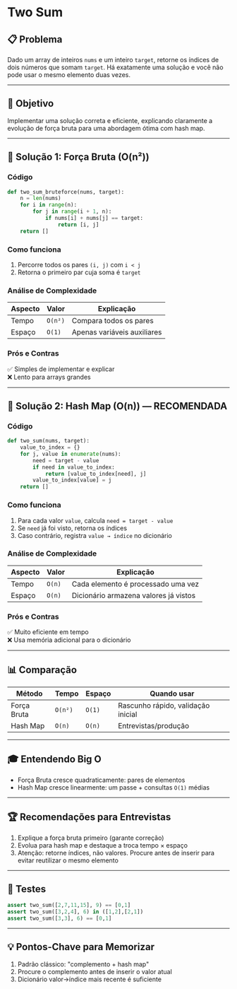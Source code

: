# Two Sum

## 📋 Problema

Dado um array de inteiros `nums` e um inteiro `target`, retorne os índices de dois números que somam `target`. Há exatamente uma solução e você não pode usar o mesmo elemento duas vezes.

---

## 🎯 Objetivo

Implementar uma solução correta e eficiente, explicando claramente a evolução de força bruta para uma abordagem ótima com hash map.

---

## 💪 Solução 1: Força Bruta (O(n²))

### Código

```python
def two_sum_bruteforce(nums, target):
    n = len(nums)
    for i in range(n):
        for j in range(i + 1, n):
            if nums[i] + nums[j] == target:
                return [i, j]
    return []
```

### Como funciona

1. Percorre todos os pares `(i, j)` com `i < j`
2. Retorna o primeiro par cuja soma é `target`

### Análise de Complexidade

| Aspecto | Valor | Explicação |
|---------|-------|------------|
| Tempo | `O(n²)` | Compara todos os pares |
| Espaço | `O(1)` | Apenas variáveis auxiliares |

### Prós e Contras

✅ Simples de implementar e explicar  
❌ Lento para arrays grandes

---

## 🚀 Solução 2: Hash Map (O(n)) — RECOMENDADA

### Código

```python
def two_sum(nums, target):
    value_to_index = {}
    for j, value in enumerate(nums):
        need = target - value
        if need in value_to_index:
            return [value_to_index[need], j]
        value_to_index[value] = j
    return []
```

### Como funciona

1. Para cada valor `value`, calcula `need = target - value`
2. Se `need` já foi visto, retorna os índices  
3. Caso contrário, registra `value → índice` no dicionário

### Análise de Complexidade

| Aspecto | Valor | Explicação |
|---------|-------|------------|
| Tempo | `O(n)` | Cada elemento é processado uma vez |
| Espaço | `O(n)` | Dicionário armazena valores já vistos |

### Prós e Contras

✅ Muito eficiente em tempo  
❌ Usa memória adicional para o dicionário

---

## 📊 Comparação

| Método | Tempo | Espaço | Quando usar |
|--------|-------|--------|-------------|
| Força Bruta | `O(n²)` | `O(1)` | Rascunho rápido, validação inicial |
| Hash Map | `O(n)` | `O(n)` | Entrevistas/produção |

---

## 🎓 Entendendo Big O

- Força Bruta cresce quadraticamente: pares de elementos  
- Hash Map cresce linearmente: um passe + consultas `O(1)` médias

---

## 🏆 Recomendações para Entrevistas

1. Explique a força bruta primeiro (garante correção)  
2. Evolua para hash map e destaque a troca tempo × espaço  
3. Atenção: retorne índices, não valores. Procure antes de inserir para evitar reutilizar o mesmo elemento

---

## 🧪 Testes

```python
assert two_sum([2,7,11,15], 9) == [0,1]
assert two_sum([3,2,4], 6) in ([1,2],[2,1])
assert two_sum([3,3], 6) == [0,1]
```

---

## 💡 Pontos-Chave para Memorizar

1. Padrão clássico: "complemento + hash map"  
2. Procure o complemento antes de inserir o valor atual  
3. Dicionário valor→índice mais recente é suficiente
